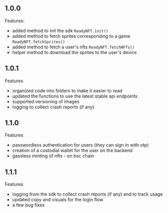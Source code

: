 ## 1.0.0 

Features:

  - added method to init the sdk `ReadyNFT.init()`
  - added method to fetch sprites corresponding to a game `ReadyNFT.fetchSprites()`
  - added method to fetch a user's nfts `ReadyNFT.fetchNFTs()`
  - helper method to download the sprites to the user's device

## 1.0.1

Features

  - organized code into folders to make it easier to read
  - updated the functions to use the latest stable api endpoints
  - supported versioning of images
  - logging to collect crash reports (if any)


## 1.1.0

Features

  - passwordless authentication for users (they can sign in with otp)
  - creation of a custodial wallet for the user on the backend
  - gassless minting of nfts - on bsc chain


## 1.1.1

Features

  - logging from the sdk to collect crash reports (if any) and to track usage
  - updated copy and visuals for the login flow
  - a few bug fixes